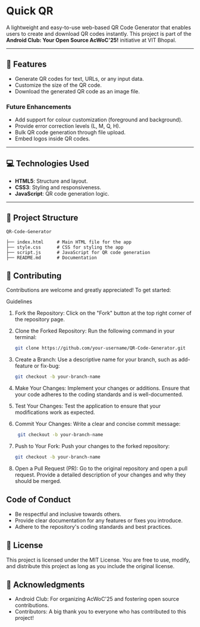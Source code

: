 # Quick QR

A lightweight and easy-to-use web-based QR Code Generator that enables users to create and download QR codes instantly. This project is part of the **Android Club: Your Open Source AcWoC'25!** initiative at VIT Bhopal.

---

## 🚀 Features

- Generate QR codes for text, URLs, or any input data.
- Customize the size of the QR code.
- Download the generated QR code as an image file.

### Future Enhancements

- Add support for colour customization (foreground and background).
- Provide error correction levels (L, M, Q, H).
- Bulk QR code generation through file upload.
- Embed logos inside QR codes.

---

## 💻 Technologies Used

- **HTML5**: Structure and layout.
- **CSS3**: Styling and responsiveness.
- **JavaScript**: QR code generation logic.

---

## 📂 Project Structure

```plaintext
QR-Code-Generator

├── index.html     # Main HTML file for the app
├── style.css      # CSS for styling the app
├── script.js      # JavaScript for QR code generation
├── README.md      # Documentation
```

## 🤝 Contributing

Contributions are welcome and greatly appreciated! To get started:

Guidelines

1. Fork the Repository: Click on the "Fork" button at the top right corner of the repository page.

2. Clone the Forked Repository: Run the following command in your terminal:

   ```sh
   git clone https://github.com/your-username/QR-Code-Generator.git
   ```

3. Create a Branch: Use a descriptive name for your branch, such as add-feature or fix-bug:

   ```sh
   git checkout -b your-branch-name
   ```

4. Make Your Changes: Implement your changes or additions. Ensure that your code adheres to the coding standards and is well-documented.

5. Test Your Changes: Test the application to ensure that your modifications work as expected.

6. Commit Your Changes: Write a clear and concise commit message:

   ```sh
    git checkout -b your-branch-name
     ```

7. Push to Your Fork: Push your changes to the forked repository:

   ```sh
   git checkout -b your-branch-name
   ```

8. Open a Pull Request (PR): Go to the original repository and open a pull request. Provide a detailed description of your changes and why they should be merged.

## Code of Conduct

- Be respectful and inclusive towards others.
- Provide clear documentation for any features or fixes you introduce.
- Adhere to the repository's coding standards and best practices.

## 📜 License

 This project is licensed under the MIT License. You are free to use, modify, and distribute this project as long as you include the original license.

## 🌟 Acknowledgments

- Android Club: For organizing AcWoC'25 and fostering open source contributions.
- Contributors: A big thank you to everyone who has contributed to this project!
